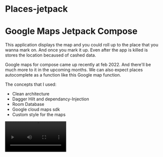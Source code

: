 # Places-jetpack
 <h1>Google Maps Jetpack Compose</h1>
    <p>This application displays the map and you could roll up to the place that you wanna mark on. And once you mark it up. Even after the app is killed is stores the location becaused of cashed data.</p>
    <p>Google maps for compose came up recently at feb 2022. And there'll be much more to it in the upcoming months. We can also expect places autocomplete as a function like this Google map function.</p>
    <p>The concepts that I used: </p>
    <ul>
        <li>Clean architecture</li>
        <li>Dagger Hilt and dependancy-Injection</li>
        <li>Room Database</li>
        <li>Google cloud maps sdk</li>
        <li>Custom style for the maps</li>
    </ul>
    <p>
       <video src="https://user-images.githubusercontent.com/92343715/161268220-43549b6b-e1ab-4790-b8f8-104545a06212.mp4" width="200" style="max-width: 100%;"></video>
    </p>
